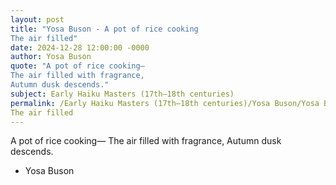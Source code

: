 ```yaml
---
layout: post
title: "Yosa Buson - A pot of rice cooking
The air filled"
date: 2024-12-28 12:00:00 -0000
author: Yosa Buson
quote: "A pot of rice cooking—
The air filled with fragrance,
Autumn dusk descends."
subject: Early Haiku Masters (17th–18th centuries)
permalink: /Early Haiku Masters (17th–18th centuries)/Yosa Buson/Yosa Buson - A pot of rice cooking
The air filled
---
```


A pot of rice cooking—
The air filled with fragrance,
Autumn dusk descends.

- Yosa Buson
